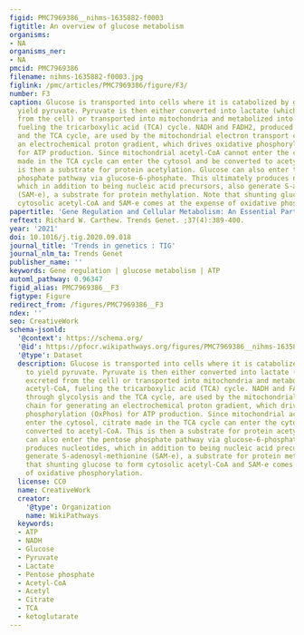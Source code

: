 ```yaml
---
figid: PMC7969386__nihms-1635882-f0003
figtitle: An overview of glucose metabolism
organisms:
- NA
organisms_ner:
- NA
pmcid: PMC7969386
filename: nihms-1635882-f0003.jpg
figlink: /pmc/articles/PMC7969386/figure/F3/
number: F3
caption: Glucose is transported into cells where it is catabolized by glycolysis to
  yield pyruvate. Pyruvate is then either converted into lactate (which can be excreted
  from the cell) or transported into mitochondria and metabolized into acetyl-CoA,
  fueling the tricarboxylic acid (TCA) cycle. NADH and FADH2, produced through glycolysis
  and the TCA cycle, are used by the mitochondrial electron transport chain for generating
  an electrochemical proton gradient, which drives oxidative phosphorylation (OxPhos)
  for ATP production. Since mitochondrial acetyl-CoA cannot enter the cytosol, citrate
  made in the TCA cycle can enter the cytosol and be converted to acetyl-CoA. This
  is then a substrate for protein acetylation. Glucose can also enter the pentose
  phosphate pathway via glucose-6-phosphate. This ultimately produces nucleotides,
  which in addition to being nucleic acid precursors, also generate S-adenosyl-methionine
  (SAM-e), a substrate for protein methylation. Note that shunting glucose to form
  cytosolic acetyl-CoA and SAM-e comes at the expense of oxidative phosphorylation.
papertitle: 'Gene Regulation and Cellular Metabolism: An Essential Partnership.'
reftext: Richard W. Carthew. Trends Genet. ;37(4):389-400.
year: '2021'
doi: 10.1016/j.tig.2020.09.018
journal_title: 'Trends in genetics : TIG'
journal_nlm_ta: Trends Genet
publisher_name: ''
keywords: Gene regulation | glucose metabolism | ATP
automl_pathway: 0.96347
figid_alias: PMC7969386__F3
figtype: Figure
redirect_from: /figures/PMC7969386__F3
ndex: ''
seo: CreativeWork
schema-jsonld:
  '@context': https://schema.org/
  '@id': https://pfocr.wikipathways.org/figures/PMC7969386__nihms-1635882-f0003.html
  '@type': Dataset
  description: Glucose is transported into cells where it is catabolized by glycolysis
    to yield pyruvate. Pyruvate is then either converted into lactate (which can be
    excreted from the cell) or transported into mitochondria and metabolized into
    acetyl-CoA, fueling the tricarboxylic acid (TCA) cycle. NADH and FADH2, produced
    through glycolysis and the TCA cycle, are used by the mitochondrial electron transport
    chain for generating an electrochemical proton gradient, which drives oxidative
    phosphorylation (OxPhos) for ATP production. Since mitochondrial acetyl-CoA cannot
    enter the cytosol, citrate made in the TCA cycle can enter the cytosol and be
    converted to acetyl-CoA. This is then a substrate for protein acetylation. Glucose
    can also enter the pentose phosphate pathway via glucose-6-phosphate. This ultimately
    produces nucleotides, which in addition to being nucleic acid precursors, also
    generate S-adenosyl-methionine (SAM-e), a substrate for protein methylation. Note
    that shunting glucose to form cytosolic acetyl-CoA and SAM-e comes at the expense
    of oxidative phosphorylation.
  license: CC0
  name: CreativeWork
  creator:
    '@type': Organization
    name: WikiPathways
  keywords:
  - ATP
  - NADH
  - Glucose
  - Pyruvate
  - Lactate
  - Pentose phosphate
  - Acetyl-CoA
  - Acetyl
  - Citrate
  - TCA
  - ketoglutarate
---
```

